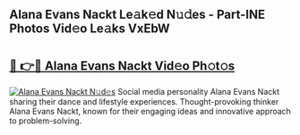 ## Alana Evans Nackt Le𝚊k𝚎d N𝚞𝚍es - Part-INE Photos Vid𝚎o Le𝚊ks VxEbW

# <h2><a href="http://fb18hq.evod.top/?m=Alana+Evans+Nackt">🔗 👉🔴 Alana Evans Nackt Vid𝚎o Ph𝚘t𝚘s</a></h2>

[![Alana Evans Nackt N𝚞d𝚎s](https://i.imgur.com/8V9OHl7.gif)](http://fb18hq.evod.top/?m=Alana+Evans+Nackt)
Social media personality Alana Evans Nackt sharing their dance and lifestyle experiences. Thought-provoking thinker Alana Evans Nackt, known for their engaging ideas and innovative approach to problem-solving. 
